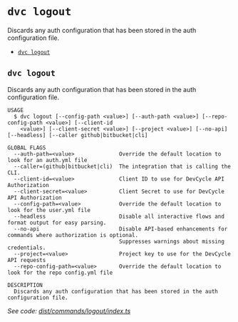 `dvc logout`
============

Discards any auth configuration that has been stored in the auth configuration file.

* [`dvc logout`](#dvc-logout)

## `dvc logout`

Discards any auth configuration that has been stored in the auth configuration file.

```
USAGE
  $ dvc logout [--config-path <value>] [--auth-path <value>] [--repo-config-path <value>] [--client-id
    <value>] [--client-secret <value>] [--project <value>] [--no-api] [--headless] [--caller github|bitbucket|cli]

GLOBAL FLAGS
  --auth-path=<value>              Override the default location to look for an auth.yml file
  --caller=(github|bitbucket|cli)  The integration that is calling the CLI.
  --client-id=<value>              Client ID to use for DevCycle API Authorization
  --client-secret=<value>          Client Secret to use for DevCycle API Authorization
  --config-path=<value>            Override the default location to look for the user.yml file
  --headless                       Disable all interactive flows and format output for easy parsing.
  --no-api                         Disable API-based enhancements for commands where authorization is optional.
                                   Suppresses warnings about missing credentials.
  --project=<value>                Project key to use for the DevCycle API requests
  --repo-config-path=<value>       Override the default location to look for the repo config.yml file

DESCRIPTION
  Discards any auth configuration that has been stored in the auth configuration file.
```

_See code: [dist/commands/logout/index.ts](https://github.com/DevCycleHQ/cli/blob/v4.2.9/dist/commands/logout/index.ts)_
